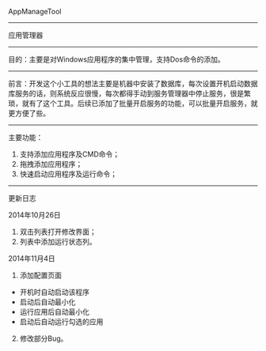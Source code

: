 AppManageTool
***
应用管理器
***
目的：主要是对Windows应用程序的集中管理，支持Dos命令的添加。
***
前言：开发这个小工具的想法主要是机器中安装了数据库，每次设置开机启动数据库服务的话，则系统反应很慢，每次都得手动到服务管理器中停止服务，很是繁琐，就有了这个工具。后续已添加了批量开启服务的功能，可以批量开启服务，就更方便了些。
***
主要功能：  
1. 支持添加应用程序及CMD命令；  
2. 拖拽添加应用程序；  
3. 快速启动应用程序及运行命令；  
***
更新日志

2014年10月26日   
1. 双击列表打开修改界面；  
2. 列表中添加运行状态列。  

2014年11月4日  
1. 添加配置页面  
*	开机时自动启动该程序  
*	启动后自动最小化  
*	运行应用后自动最小化  
*	启动后自动运行勾选的应用  

2. 修改部分Bug。